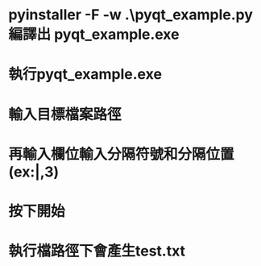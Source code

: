 # pyinstaller -F -w .\pyqt_example.py 編譯出 pyqt_example.exe
# 執行pyqt_example.exe
# 輸入目標檔案路徑
# 再輸入欄位輸入分隔符號和分隔位置(ex:|,3)
# 按下開始
# 執行檔路徑下會產生test.txt